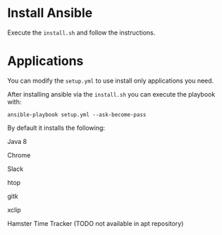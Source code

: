# Install Ansible
Execute the `install.sh` and follow the instructions.

# Applications
You can modify the `setup.yml` to use install only applications you need.

After installing ansible via the `install.sh` you can execute the playbook with:

`ansible-playbook setup.yml --ask-become-pass`

By default it installs the following:

Java 8

Chrome

Slack

htop

gitk

xclip

Hamster Time Tracker (TODO not available in apt repository)